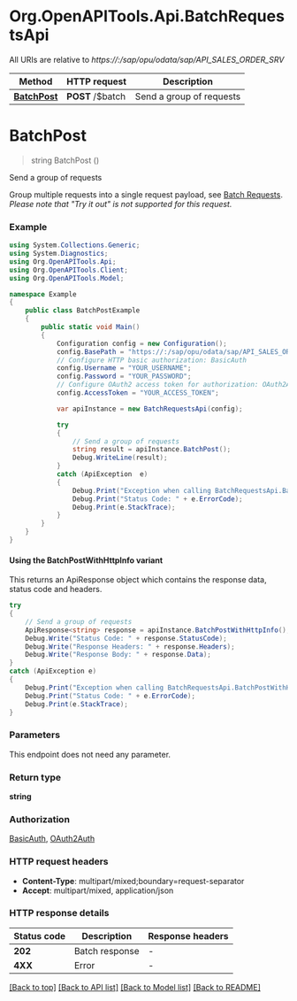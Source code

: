 # Org.OpenAPITools.Api.BatchRequestsApi

All URIs are relative to *https://:/sap/opu/odata/sap/API_SALES_ORDER_SRV*

| Method | HTTP request | Description |
|--------|--------------|-------------|
| [**BatchPost**](BatchRequestsApi.md#batchpost) | **POST** /$batch | Send a group of requests |

<a id="batchpost"></a>
# **BatchPost**
> string BatchPost ()

Send a group of requests

Group multiple requests into a single request payload, see [Batch Requests](https://help.sap.com/doc/5890d27be418427993fafa6722cdc03b/Cloud/en-US/OdataV2.pdf#page=152).  *Please note that \"Try it out\" is not supported for this request.*

### Example
```csharp
using System.Collections.Generic;
using System.Diagnostics;
using Org.OpenAPITools.Api;
using Org.OpenAPITools.Client;
using Org.OpenAPITools.Model;

namespace Example
{
    public class BatchPostExample
    {
        public static void Main()
        {
            Configuration config = new Configuration();
            config.BasePath = "https://:/sap/opu/odata/sap/API_SALES_ORDER_SRV";
            // Configure HTTP basic authorization: BasicAuth
            config.Username = "YOUR_USERNAME";
            config.Password = "YOUR_PASSWORD";
            // Configure OAuth2 access token for authorization: OAuth2Auth
            config.AccessToken = "YOUR_ACCESS_TOKEN";

            var apiInstance = new BatchRequestsApi(config);

            try
            {
                // Send a group of requests
                string result = apiInstance.BatchPost();
                Debug.WriteLine(result);
            }
            catch (ApiException  e)
            {
                Debug.Print("Exception when calling BatchRequestsApi.BatchPost: " + e.Message);
                Debug.Print("Status Code: " + e.ErrorCode);
                Debug.Print(e.StackTrace);
            }
        }
    }
}
```

#### Using the BatchPostWithHttpInfo variant
This returns an ApiResponse object which contains the response data, status code and headers.

```csharp
try
{
    // Send a group of requests
    ApiResponse<string> response = apiInstance.BatchPostWithHttpInfo();
    Debug.Write("Status Code: " + response.StatusCode);
    Debug.Write("Response Headers: " + response.Headers);
    Debug.Write("Response Body: " + response.Data);
}
catch (ApiException e)
{
    Debug.Print("Exception when calling BatchRequestsApi.BatchPostWithHttpInfo: " + e.Message);
    Debug.Print("Status Code: " + e.ErrorCode);
    Debug.Print(e.StackTrace);
}
```

### Parameters
This endpoint does not need any parameter.
### Return type

**string**

### Authorization

[BasicAuth](../README.md#BasicAuth), [OAuth2Auth](../README.md#OAuth2Auth)

### HTTP request headers

 - **Content-Type**: multipart/mixed;boundary=request-separator
 - **Accept**: multipart/mixed, application/json


### HTTP response details
| Status code | Description | Response headers |
|-------------|-------------|------------------|
| **202** | Batch response |  -  |
| **4XX** | Error |  -  |

[[Back to top]](#) [[Back to API list]](../README.md#documentation-for-api-endpoints) [[Back to Model list]](../README.md#documentation-for-models) [[Back to README]](../README.md)


